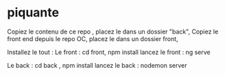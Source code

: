 # piquante

Copiez le contenu de ce repo , 
placez le dans un dossier "back",
Copiez le front end depuis le repo OC,
placez le dans un dossier front,

Installez le tout : 
Le front : cd front, npm install
lancez le front : ng serve

Le back : cd back , npm install
lancez le back : nodemon server
